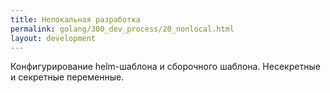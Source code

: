 ```yaml
---
title: Нелокальная разработка
permalink: golang/300_dev_process/20_nonlocal.html
layout: development
---
```


Конфигурирование helm-шаблона и сборочного шаблона. Несекретные и секретные переменные.